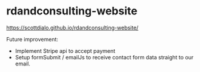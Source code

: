 # rdandconsulting-website
https://scottdialo.github.io/rdandconsulting-website/

Future improvement:
 -  Implement Stripe api to accept payment
 -  Setup formSubmit / emailJs to receive contact form data straight to our email.
